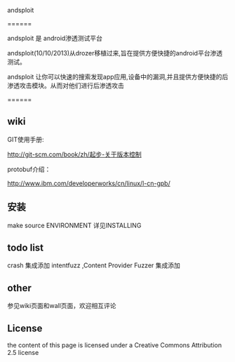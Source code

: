 andsploit

======

andsploit 是 android渗透测试平台

andsploit(10/10/2013)从drozer移植过来,旨在提供方便快捷的android平台渗透测试。

andsploit 让你可以快速的搜索发现app应用,设备中的漏洞,并且提供方便快捷的后渗透攻击模块。从而对他们进行后渗透攻击

======


wiki
----------

GIT使用手册:

http://git-scm.com/book/zh/起步-关于版本控制

protobuf介绍：

http://www.ibm.com/developerworks/cn/linux/l-cn-gpb/


安装
----------
make
source ENVIRONMENT
详见INSTALLING



todo list
----------
crash 集成添加
intentfuzz ,Content Provider Fuzzer 集成添加


other
----------

参见wiki页面和wall页面，欢迎相互评论


License
-------

the content of this page is licensed under a Creative Commons Attribution 2.5 license